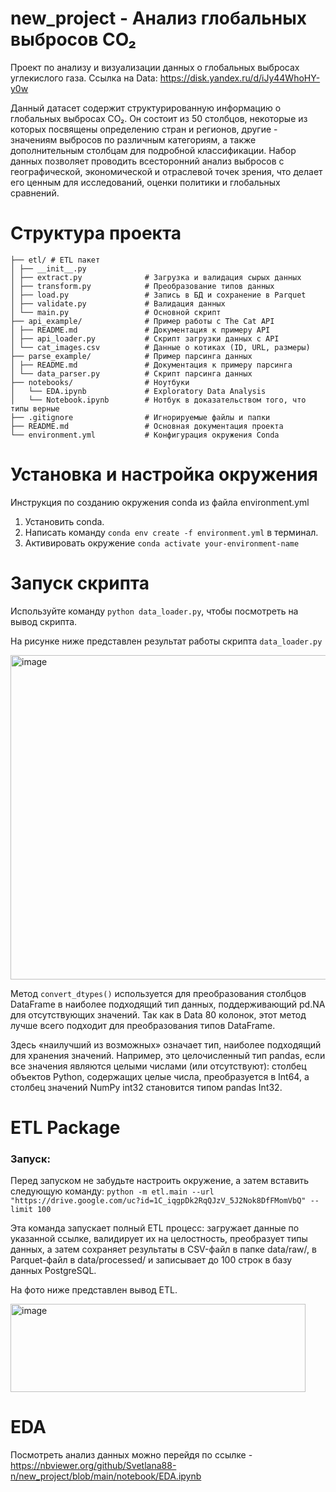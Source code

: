 # new_project - Анализ глобальных выбросов CO₂
Проект по анализу и визуализации данных о глобальных выбросах углекислого газа.
Ссылка на Data: https://disk.yandex.ru/d/iJy44WhoHY-y0w

Данный датасет содержит структурированную информацию о глобальных выбросах CO₂. Он состоит из 50 столбцов, некоторые из которых посвящены определению стран и регионов, другие - значениям выбросов по различным категориям, а также дополнительным столбцам для подробной классификации. Набор данных позволяет проводить всесторонний анализ выбросов с географической, экономической и отраслевой точек зрения, что делает его ценным для исследований, оценки политики и глобальных сравнений.

# Структура проекта
```
├── etl/ # ETL пакет 
│ ├── __init__.py
│ ├── extract.py              # Загрузка и валидация сырых данных
│ ├── transform.py            # Преобразование типов данных
│ ├── load.py                 # Запись в БД и сохранение в Parquet
│ ├── validate.py             # Валидация данных
│ └── main.py                 # Основной скрипт 
├── api_example/              # Пример работы с The Cat API
│ ├── README.md               # Документация к примеру API
│ ├── api_loader.py           # Скрипт загрузки данных с API
│ └── cat_images.csv          # Данные о котиках (ID, URL, размеры)
├── parse_example/            # Пример парсинга данных
│ ├── README.md               # Документация к примеру парсинга
│ └── data_parser.py          # Скрипт парсинга данных
├── notebooks/                # Ноутбуки
│   └── EDA.ipynb             # Exploratory Data Analysis
│   └── Notebook.ipynb        # Нотбук в доказательством того, что типы верные
├── .gitignore                # Игнорируемые файлы и папки
├── README.md                 # Основная документация проекта
└── environment.yml           # Конфигурация окружения Conda
```

# Установка и настройка окружения
Инструкция по созданию окружения conda из файла environment.yml
1. Установить conda.
2. Написать команду ```conda env create -f environment.yml``` в терминал.
3. Активировать окружение ```conda activate your-environment-name```

# Запуск скрипта
Используйте команду ```python data_loader.py```, чтобы посмотреть на вывод скрипта.

На рисунке ниже представлен результат работы скрипта `data_loader.py`

<img width="1026" height="519" alt="image" src="https://github.com/user-attachments/assets/62c12512-452b-41c7-b7a0-86a919d5e79b" />

Метод ```convert_dtypes()``` используется для преобразования столбцов DataFrame в наиболее подходящий тип данных, поддерживающий pd.NA для отсутствующих значений. Так как в Data 80 колонок, этот метод лучше всего подходит для преобразования типов DataFrame.

Здесь «наилучший из возможных» означает тип, наиболее подходящий для хранения значений. Например, это целочисленный тип pandas, если все значения являются целыми числами (или отсутствуют): столбец объектов Python, содержащих целые числа, преобразуется в Int64, а столбец значений NumPy int32 становится типом pandas Int32.

# ETL Package

### Запуск:
Перед запуском не забудьте настроить окружение, а затем вставить следующую команду:
```python -m etl.main --url "https://drive.google.com/uc?id=1C_iqgpDk2RqQJzV_5J2Nok8DfFMomVbQ" --limit 100```

Эта команда запускает полный ETL процесс: загружает данные по указанной ссылке, валидирует их на целостность, преобразует типы данных, а затем сохраняет результаты в CSV-файл в папке data/raw/, в Parquet-файл в data/processed/ и записывает до 100 строк в базу данных PostgreSQL.

На фото ниже представлен вывод ETL.

<img width="472" height="141" alt="image" src="https://github.com/user-attachments/assets/788c29b2-c8b5-43be-a059-1135e7e146eb" />

# EDA

Посмотреть анализ данных можно перейдя по ссылке - https://nbviewer.org/github/Svetlana88-n/new_project/blob/main/notebook/EDA.ipynb
